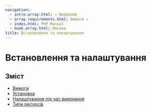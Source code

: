 ```yaml
---
navigation:
  - intro.array.html: « Введение
  - array.requirements.html: Вимоги »
  - index.html: PHP Manual
  - book.array.html: Масиви
title: Встановлення та налаштування
---
```

# Встановлення та налаштування

## Зміст

-   [Вимоги](array.requirements.md)
-   [Установка](array.installation.md)
-   [Налаштування під час виконання](array.configuration.md)
-   [Типи ресурсів](array.resources.md)
